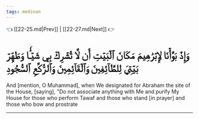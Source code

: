 ```yaml
---
tags: medinan
---
```


👈 [[22-25.md|Prev]] | [[22-27.md|Next]] 👉

# وَإِذۡ بَوَّأۡنَا لِإِبۡرَٰهِيمَ مَكَانَ ٱلۡبَيۡتِ أَن لَّا تُشۡرِكۡ بِي شَيۡـٔٗا وَطَهِّرۡ بَيۡتِيَ لِلطَّآئِفِينَ وَٱلۡقَآئِمِينَ وَٱلرُّكَّعِ ٱلسُّجُودِ

And [mention, O Muhammad], when We designated for Abraham the site of the House, [saying], "Do not associate anything with Me and purify My House for those who perform Tawaf and those who stand [in prayer] and those who bow and prostrate

---

